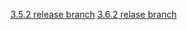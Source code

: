
[3.5.2 release branch](https://github.com/mantidproject/mantid/compare/v3.5.1...release-3.5)
[3.6.2 relase branch](https://github.com/mantidproject/mantid/compare/v3.6.0...release-v3.6)
